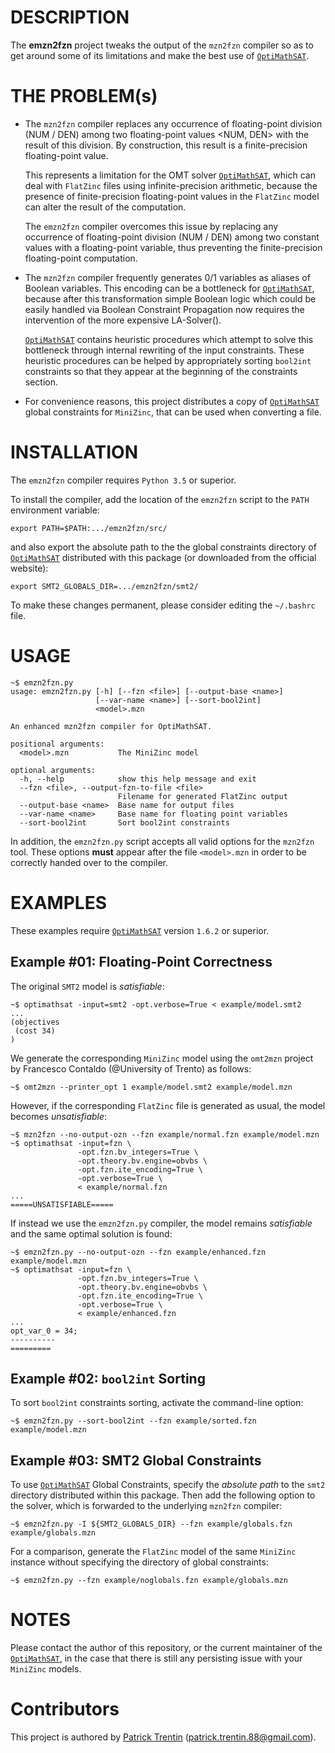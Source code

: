 # DESCRIPTION

The **emzn2fzn** project tweaks the output of the `mzn2fzn` compiler
so as to get around some of its limitations and make the best use
of [`OptiMathSAT`](http://optimathsat.disi.unitn.it/).


# THE PROBLEM(s)

- The `mzn2fzn` compiler replaces any occurrence of floating-point
division (NUM / DEN) among two floating-point values <NUM, DEN>
with the result of this division. By construction, this result
is a finite-precision floating-point value.

    This represents a limitation for the OMT solver
[`OptiMathSAT`](http://optimathsat.disi.unitn.it/),
which can deal with `FlatZinc` files using infinite-precision
arithmetic, because the presence of finite-precision
floating-point values in the `FlatZinc` model can alter
the result of the computation.

    The `emzn2fzn` compiler overcomes this issue by replacing
any occurrence of floating-point division (NUM / DEN) among
two constant values with a floating-point variable, thus
preventing the finite-precision floating-point computation.

- The `mzn2fzn` compiler frequently generates 0/1 variables
as aliases of Boolean variables. This encoding can be a bottleneck
for [`OptiMathSAT`](http://optimathsat.disi.unitn.it/), because after
this transformation simple Boolean logic which could be easily handled
via Boolean Constraint Propagation now requires the intervention of the
more expensive LA-Solver().

    [`OptiMathSAT`](http://optimathsat.disi.unitn.it/) contains heuristic
procedures which attempt to solve this bottleneck through internal
rewriting of the input constraints. These heuristic procedures can
be helped by appropriately sorting `bool2int` constraints so that
they appear at the beginning of the constraints section.


- For convenience reasons, this project distributes a copy of
[`OptiMathSAT`](http://optimathsat.disi.unitn.it/) global
constraints for `MiniZinc`, that can be used when converting
a file.


# INSTALLATION

The `emzn2fzn` compiler requires `Python 3.5` or superior.

To install the compiler, add the location of the `emzn2fzn` script
to the `PATH` environment variable:

    export PATH=$PATH:.../emzn2fzn/src/

and also export the absolute path to the the global constraints
directory of [`OptiMathSAT`](http://optimathsat.disi.unitn.it/)
distributed with this package (or downloaded from the official
website):

    export SMT2_GLOBALS_DIR=.../emzn2fzn/smt2/

To make these changes permanent, please consider editing the
`~/.bashrc` file.


# USAGE

    ~$ emzn2fzn.py
    usage: emzn2fzn.py [-h] [--fzn <file>] [--output-base <name>]
                       [--var-name <name>] [--sort-bool2int]
                       <model>.mzn
    
    An enhanced mzn2fzn compiler for OptiMathSAT.
    
    positional arguments:
      <model>.mzn           The MiniZinc model
    
    optional arguments:
      -h, --help            show this help message and exit
      --fzn <file>, --output-fzn-to-file <file>
                            Filename for generated FlatZinc output
      --output-base <name>  Base name for output files
      --var-name <name>     Base name for floating point variables
      --sort-bool2int       Sort bool2int constraints

In addition, the `emzn2fzn.py` script accepts all valid options for
the `mzn2fzn` tool. These options **must** appear after the file
`<model>.mzn` in order to be correctly handed over to the compiler.


# EXAMPLES

These examples require [`OptiMathSAT`](http://optimathsat.disi.unitn.it/)
version `1.6.2` or superior.


## Example #01: Floating-Point Correctness

The original `SMT2` model is *satisfiable*:

    ~$ optimathsat -input=smt2 -opt.verbose=True < example/model.smt2
    ...
    (objectives
     (cost 34)
    )

We generate the corresponding `MiniZinc` model using the
`omt2mzn` project by Francesco Contaldo (@University of Trento)
as follows:

    ~$ omt2mzn --printer_opt 1 example/model.smt2 example/model.mzn

However, if the corresponding `FlatZinc` file is
generated as usual, the model becomes *unsatisfiable*:

    ~$ mzn2fzn --no-output-ozn --fzn example/normal.fzn example/model.mzn
    ~$ optimathsat -input=fzn \
                   -opt.fzn.bv_integers=True \
                   -opt.theory.bv.engine=obvbs \
                   -opt.fzn.ite_encoding=True \
                   -opt.verbose=True \
                   < example/normal.fzn
    ...
    =====UNSATISFIABLE=====

If instead we use the `emzn2fzn.py` compiler, the
model remains *satisfiable* and the same optimal
solution is found:

    ~$ emzn2fzn.py --no-output-ozn --fzn example/enhanced.fzn example/model.mzn
    ~$ optimathsat -input=fzn \
                   -opt.fzn.bv_integers=True \
                   -opt.theory.bv.engine=obvbs \
                   -opt.fzn.ite_encoding=True \
                   -opt.verbose=True \
                   < example/enhanced.fzn
    ...
    opt_var_0 = 34;
    ----------
    =========


## Example #02: `bool2int` Sorting

To sort `bool2int` constraints sorting, activate
the command-line option:

    ~$ emzn2fzn.py --sort-bool2int --fzn example/sorted.fzn example/model.mzn


## Example #03: SMT2 Global Constraints

To use [`OptiMathSAT`](http://optimathsat.disi.unitn.it/)
Global Constraints, specify the *absolute path* to the `smt2`
directory distributed within this package. Then add the
following option to the solver, which is forwarded to the
underlying `mzn2fzn` compiler:

    ~$ emzn2fzn.py -I ${SMT2_GLOBALS_DIR} --fzn example/globals.fzn example/globals.mzn

For a comparison, generate the `FlatZinc` model of
the same `MiniZinc` instance without specifying the
directory of global constraints:

    ~$ emzn2fzn.py --fzn example/noglobals.fzn example/globals.mzn


# NOTES

Please contact the author of this repository, or the current maintainer
of the [`OptiMathSAT`](http://optimathsat.disi.unitn.it/), in the case
that there is still any persisting issue with your `MiniZinc` models.


# Contributors

This project is authored by [Patrick Trentin](http://www.patricktrentin.com) (<patrick.trentin.88@gmail.com>).

